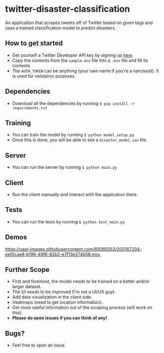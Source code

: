 # twitter-disaster-classification
An application that scrapes tweets off of Twitter based on given tags and uses a trained classification model to predict disasters.

## How to get started
- Get yourself a Twitter Developer API key by signing up [here](https://developer.twitter.com/en).
- Copy the contents from the `sample.env` file into a `.env` file and fill its contents.
- The `AUTH_TOKEN` can be anything (your own name if you're a narcissist). It is used for validation purposes.

## Dependencies
- Download all the dependencies by running 
  `$ pip install -r requirements.txt`
  
## Training
- You can train the model by running 
  `$ python model_setup.py`
- Once this is done, you will be able to see a `disaster_model.sav` file.

## Server
- You can run the server by running
  `$ python main.py`

## Client
- Run the client manually and interact with the application there.

## Tests
- You can run the tests by running
  ```$ python test_main.py```
  
## Demos

https://user-images.githubusercontent.com/85065053/200167204-eef0cae8-b196-49f6-82b2-e7f13e274b58.mov


## Further Scope
- First and foremost, the model needs to be trained on a better and/or larger dataset.
- The UI needs to be improved (I'm not a UI/UX guy).
- Add data visualization in the client side.
- Heatmaps (need to get location information).
- Get more useful information out of the scraping process (will work on this).
- **Please do open issues if you can think of any!**

## Bugs?
- Feel free to open an issue.
